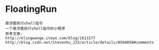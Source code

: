 # FloatingRun
    悬浮窗执行shell指令
    一个悬浮窗执行shell指令的小程序
    参考文章:
    http://elingwange.iteye.com/blog/1613177
    http://blog.csdn.net/stevenhu_223/article/details/8504058#comments
